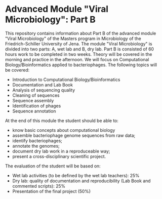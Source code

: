 # Advanced Module "Viral Microbiology": Part B

This repository contains information about Part B of the advanced module "Viral Microbiology" of the Masters program in Microbiology of the Friedrich-Schiller University of Jena. The module "Viral Microbiology" is divided into two parts: A, wet lab and B, dry lab. Part B is consisted of 60 hours work to be completed in two weeks. Theory will be covered in the morning and practice in the afternoon. We will focus on Computational Biology/Bioinformatics applied to bacteriophages. The following topics will be covered:  

- Introduction to Computational Biology/Bioinformatics
- Documentation and Lab Book
- Analysis of sequencing quality
- Cleaning of sequences
- Sequence assembly
- Identification of phages
- Sequence annotation

At the end of this module the student should be able to:

- know basic concepts about computational biology
- assemble bacteriophage genome sequences from raw data;
- identify bacteriophages;
- annotate the genomes;
- document dry lab work in a reproduceable way;
- present a cross-disciplinary scientific project.

The evaluation of the student will be based on:

- Wet lab activities (to be defined by the wet lab teachers): 25%
- Dry lab: quality of documentation and reproducibility (Lab Book and commented scripts): 25%
- Presentation of the final project (50%)
